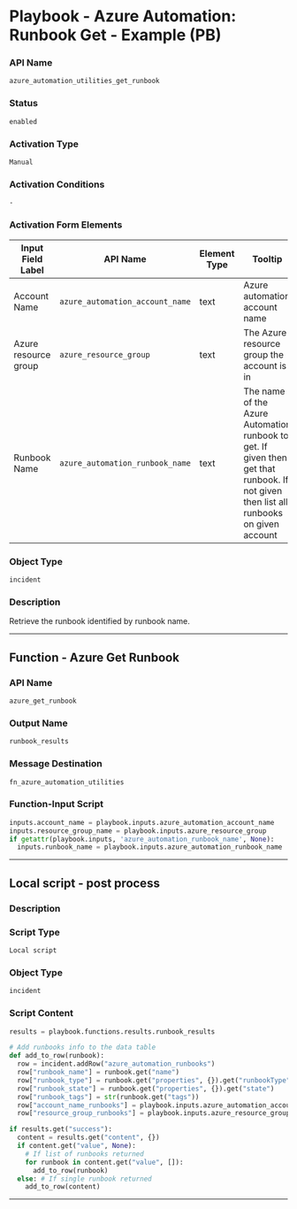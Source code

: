 <!--
    DO NOT MANUALLY EDIT THIS FILE
    THIS FILE IS AUTOMATICALLY GENERATED WITH resilient-sdk codegen
    Generated with resilient-sdk v50.1.262
-->

# Playbook - Azure Automation: Runbook Get - Example (PB)

### API Name
`azure_automation_utilities_get_runbook`

### Status
`enabled`

### Activation Type
`Manual`

### Activation Conditions
`-`

### Activation Form Elements
| Input Field Label | API Name | Element Type | Tooltip | Requirement |
| ----------------- | -------- | ------------ | ------- | ----------- |
| Account Name | `azure_automation_account_name` | text | Azure automation account name | Always |
| Azure resource group | `azure_resource_group` | text | The Azure resource group the account is in | Always |
| Runbook Name | `azure_automation_runbook_name` | text | The name of the Azure Automation runbook to get. If given then get that runbook. If not given then list all runbooks on given account | Optional |

### Object Type
`incident`

### Description
Retrieve the runbook identified by runbook name.


---
## Function - Azure Get Runbook

### API Name
`azure_get_runbook`

### Output Name
`runbook_results`

### Message Destination
`fn_azure_automation_utilities`

### Function-Input Script
```python
inputs.account_name = playbook.inputs.azure_automation_account_name
inputs.resource_group_name = playbook.inputs.azure_resource_group
if getattr(playbook.inputs, 'azure_automation_runbook_name', None):
  inputs.runbook_name = playbook.inputs.azure_automation_runbook_name
```

---

## Local script - post process

### Description


### Script Type
`Local script`

### Object Type
`incident`

### Script Content
```python
results = playbook.functions.results.runbook_results

# Add runbooks info to the data table
def add_to_row(runbook):
  row = incident.addRow("azure_automation_runbooks")
  row["runbook_name"] = runbook.get("name")
  row["runbook_type"] = runbook.get("properties", {}).get("runbookType")
  row["runbook_state"] = runbook.get("properties", {}).get("state")
  row["runbook_tags"] = str(runbook.get("tags"))
  row["account_name_runbooks"] = playbook.inputs.azure_automation_account_name
  row["resource_group_runbooks"] = playbook.inputs.azure_resource_group

if results.get("success"):
  content = results.get("content", {})
  if content.get("value", None):
    # If list of runbooks returned
    for runbook in content.get("value", []):
      add_to_row(runbook)
  else: # If single runbook returned
    add_to_row(content)
```

---

